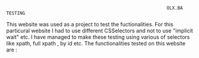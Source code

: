                                                                 OLX.BA TESTING

This website was used as a project to test the fuctionalities. For this particural website I had to use different CSSelectors and not to use "implicit wait" etc. I have managed to make these testing using various of selectors like xpath, full xpath , by id etc.
The functionalities tested on this website are : 

